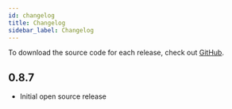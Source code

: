 ```yaml
---
id: changelog
title: Changelog
sidebar_label: Changelog
---
```


To download the source code for each release, check out [GitHub](https://github.com/traduora/traduora/releases).


## 0.8.7
- Initial open source release
